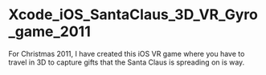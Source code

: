 # Xcode_iOS_SantaClaus_3D_VR_Gyro_game_2011
For Christmas 2011, I have created this iOS VR game where you have to travel in 3D to capture gifts that the Santa Claus is spreading on is way. 
